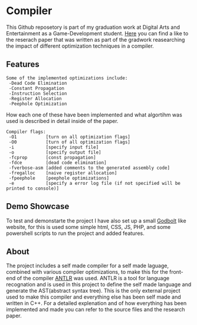 # Compiler
 
This Github reposetory is part of my graduation work at Digital Arts and Entertainment as a Game-Development student.
[Here](ResearchPaper.pdf) you can find a like to the reserach paper that was written as part of the gradwork reasearching the impact of different optimization techniques in a compiler.

## Features
```
Some of the implemented optimizations include:  
 -Dead Code Elimination  
 -Constant Propagation  
 -Instruction Selection  
 -Register Allocation  
 -Peephole Optimization  
```
How each one of these have been implemented and what algortihm was used is described in detail inside of the paper.
```
Compiler flags:  
 -O1           [turn on all optimization flags]  
 -O0           [turn of all optimization flags]  
 -i            [specify input file]  
 -o            [specify output file]  
 -fcprop       [const propagation]  
 -fdce         [dead code elimination]  
 -fverbose-asm [added comments to the generated assembly code]  
 -fregalloc    [naive register allocation]  
 -fpeephole    [peephole optimizations]  
 -e            [specify a error log file (if not specified will be printed to console)]  
```
## Demo Showcase

To test and demonstarte the project I have also set up a small [Godbolt](https://godbolt.org/) like website, for this is used some simple html, CSS, JS, PHP, and some powershell scripts to run the project and added features.

## About

The project includes a self made compiler for a self made laguage, combined with various compiler optimizations, to make this for the front-end of the compiler [ANTLR](https://www.antlr.org/) was used. ANTLR is a tool for language recognation and is used in this project to define the self made language and generate the AST(abstract syntax tree). This is the only external project used to make this compiler and everything else has been self made and written in C++. For a detailed explenation and of how everything has been implemented and made you can refer to the source files and the research paper.
